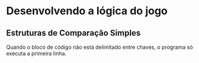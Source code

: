 # Desenvolvendo a lógica do jogo
## Estruturas de Comparação Simples

Quando o bloco de código não está delimitado entre chaves, o programa só executa a primeira linha.